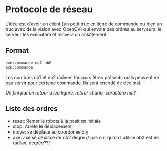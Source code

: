 # Protocole de réseau

L'idée est d'avoir un client (un petit truc en ligne de commande ou bien un truc avec de la vision avec OpenCV) qui envoie des ordres au serveurs, le serveur les exécutera et renvera un ackittement.

## Format

```txt
exe:commande nb1 nb2
ack:commande
```

Les nombres nb1 et nb2 doivent toujours êtres présents mais peuvent ne pas servir pour certaine commande. Ils sont encodé de décimal.

*On fini par un retour à léa lignre, retour chario, caractère nul?*

## Liste des ordres

- reset: Remet le robots à la position initiale
- stop: Arrête le déplacement
- move: se déplace au coordonée x y
- axe: axe se déplace de nb2 degré // pas sur qu'on l'utilise
	nb2 est en radian, degrée???

